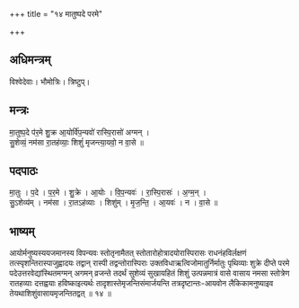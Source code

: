 +++
title = "१४ मातुष्पदे परमे"

+++
## अधिमन्त्रम्
विश्वेदेवाः। भौमोत्रिः। त्रिष्टुप्।

## मन्त्रः
मा॒तुष्प॒दे प॑र॒मे शु॒क्र आ॒योर्वि॑प॒न्यवो॑ रास्पि॒रासो॑ अग्मन् ।  
सु॒शेव्यं॒ नम॑सा रा॒तह॑व्याः॒ शिशुं॑ मृजन्त्या॒यवो॒ न वा॒से ॥

## पदपाठः
मा॒तुः । प॒दे । प॒र॒मे । शु॒क्रे । आ॒योः । वि॒प॒न्यवः॑ । रा॒स्पि॒रासः॑ । अ॒ग्म॒न् ।  
सु॒ऽशेव्य॑म् । नम॑सा । रा॒तऽह॑व्याः । शिशु॑म् । मृ॒ज॒न्ति॒ । आ॒यवः॑ । न । वा॒से ॥

## भाष्यम्
आयोर्मनुष्यस्ययजमानस्य विपन्यवः स्तोतृनामैतत् स्तोतारोहोत्रादयोरास्पिरासः राधनंहविर्लक्षणं तत्स्पृशन्तिरास्पाजुह्वादयः तद्वान् रास्पी तद्वन्तोरास्पिराः उक्तविधाऋत्विजोमातुर्निर्मातुः पृथिव्याः शुक्रे दीप्ते परमे पदेउत्तरवेद्यांस्थितमग्मन् अगमन् व्रजन्ते तदर्थं सुशेव्यं सुखायहितं शिशुं उत्पन्नमात्रं वासे वासाय नमसा स्तोत्रेण रातहव्याः दत्तह्वयाः हविष्काइत्यर्थः तादृशास्तेमृजन्तिसंमार्जयन्ति तत्रदृष्टान्तः-आयवोन लैकिकामनुष्याइव तेयथाशिशुंवासायमृजन्तितद्वत् ॥ १४ ॥